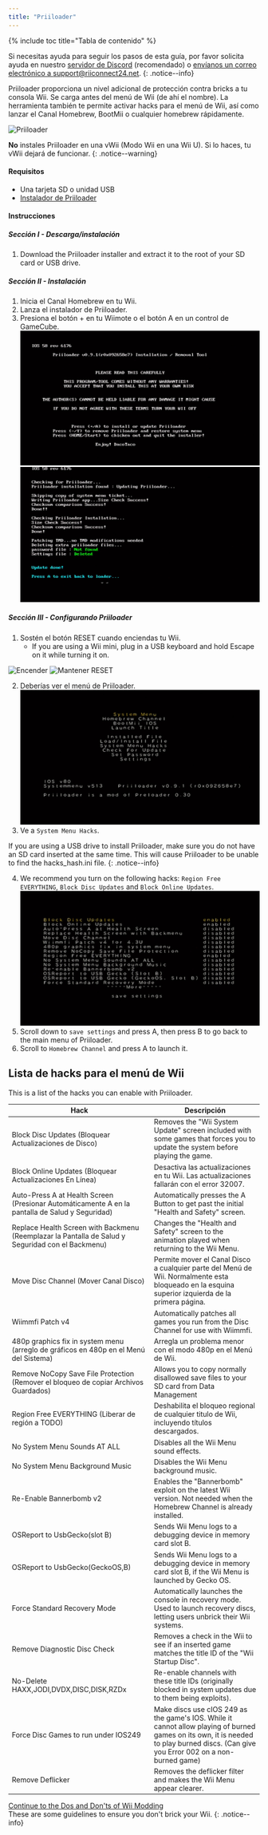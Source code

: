 ```yaml
---
title: "Priiloader"
---
```


{% include toc title="Tabla de contenido" %}

Si necesitas ayuda para seguir los pasos de esta guía, por favor solicita ayuda en nuestro [servidor de Discord](https://discord.gg/rc24) (recomendado) o [envíanos un correo electrónico a support@riiconnect24.net](mailto:support@riiconnect24.net).
{: .notice--info}

Priiloader proporciona un nivel adicional de protección contra bricks a tu consola Wii. Se carga antes del menú de Wii (de ahí el nombre). La herramienta también te permite activar hacks para el menú de Wii, así como lanzar el Canal Homebrew, BootMii o cualquier homebrew rápidamente.

![Priiloader](/images/Priiloader/priiloader.jpg)

**No** instales Priiloader en una vWii (Modo Wii en una Wii U). Si lo haces, tu vWii dejará de funcionar.
{: .notice--warning}

#### Requisitos

- Una tarjeta SD o unidad USB
- [Instalador de Priiloader](https://hbb1.oscwii.org/hbb/priiloader/priiloader.zip)

#### Instrucciones

##### Sección I - Descarga/instalación

1. Download the Priiloader installer and extract it to the root of your SD card or USB drive.

##### Sección II - Instalación

1. Inicia el Canal Homebrew en tu Wii.
2. Lanza el instalador de Priiloader.
3. Presiona el botón + en tu Wiimote o el botón A en un control de GameCube. ![Menú principal](/images/Priiloader/installer.jpg) ![Actualizando Priiloader](/images/Priiloader/installing.jpg)

##### Sección III - Configurando Priiloader

1. Sostén el botón RESET cuando enciendas tu Wii.
   - If you are using a Wii mini, plug in a USB keyboard and hold Escape on it while turning it on.

![Encender](/images/Priiloader/on.jpg) ![Mantener RESET](/images/Priiloader/reset.jpg)

2. Deberías ver el menú de Priiloader. ![Menú](/images/Priiloader/mainmenu.jpg)
3. Ve a `System Menu Hacks`.

If you are using a USB drive to install Priiloader, make sure you do not have an SD card inserted at the same time. This will cause Priiloader to be unable to find the hacks_hash.ini file.
{: .notice--info}

4. We recommend you turn on the following hacks: `Region Free EVERYTHING`, `Block Disc Updates` and `Block Online Updates`. ![System Menu Hacks](/images/Priiloader/hacks.jpg)
1. Scroll down to `save settings` and press A, then press B to go back to the main menu of Priiloader.
1. Scroll to `Homebrew Channel` and press A to launch it.

## Lista de hacks para el menú de Wii

This is a list of the hacks you can enable with Priiloader.

| Hack                                                                                              | Descripción                                                                                                                                                                           |
| ------------------------------------------------------------------------------------------------- | ------------------------------------------------------------------------------------------------------------------------------------------------------------------------------------- |
| Block Disc Updates (Bloquear Actualizaciones de Disco)                                            | Removes the "Wii System Update" screen included with some games that forces you to update the system before playing the game.                                                         |
| Block Online Updates (Bloquear Actualizaciones En Línea)                                          | Desactiva las actualizaciones en tu Wii. Las actualizaciones fallarán con el error 32007.                                                                                             |
| Auto-Press A at Health Screen (Presionar Automáticamente A en la pantalla de Salud y Seguridad)   | Automatically presses the A Button to get past the initial "Health and Safety" screen.                                                                                                |
| Replace Health Screen with Backmenu (Reemplazar la Pantalla de Salud y Seguridad con el Backmenu) | Changes the "Health and Safety" screen to the animation played when returning to the Wii Menu.                                                                                        |
| Move Disc Channel (Mover Canal Disco)                                                             | Permite mover el Canal Disco a cualquier parte del Menú de Wii. Normalmente esta bloqueado en la esquina superior izquierda de la primera página.                                     |
| Wiimmfi Patch v4                                                                                  | Automatically patches all games you run from the Disc Channel for use with Wiimmfi.                                                                                                   |
| 480p graphics fix in system menu (arreglo de gráficos en 480p en el Menú del Sistema)             | Arregla un problema menor con el modo 480p en el Menú de Wii.                                                                                                                         |
| Remove NoCopy Save File Protection (Remover el bloqueo de copiar Archivos Guardados)              | Allows you to copy normally disallowed save files to your SD card from Data Management                                                                                                |
| Region Free EVERYTHING (Liberar de región a TODO)                                                 | Deshabilita el bloqueo regional de cualquier titulo de Wii, incluyendo títulos descargados.                                                                                           |
| No System Menu Sounds AT ALL                                                                      | Disables all the Wii Menu sound effects.                                                                                                                                              |
| No System Menu Background Music                                                                   | Disables the Wii Menu background music.                                                                                                                                               |
| Re-Enable Bannerbomb v2                                                                           | Enables the "Bannerbomb" exploit on the latest Wii version. Not needed when the Homebrew Channel is already installed.                                                                |
| OSReport to UsbGecko(slot B)                                                                      | Sends Wii Menu logs to a debugging device in memory card slot B.                                                                                                                      |
| OSReport to UsbGecko(GeckoOS,B)                                                                   | Sends Wii Menu logs to a debugging device in memory card slot B, if the Wii Menu is launched by Gecko OS.                                                                             |
| Force Standard Recovery Mode                                                                      | Automatically launches the console in recovery mode. Used to launch recovery discs, letting users unbrick their Wii systems.                                                          |
| Remove Diagnostic Disc Check                                                                      | Removes a check in the Wii to see if an inserted game matches the title ID of the "Wii Startup Disc".                                                                                 |
| No-Delete HAXX,JODI,DVDX,DISC,DISK,RZDx                                                           | Re-enable channels with these title IDs (originally blocked in system updates due to them being exploits).                                                                            |
| Force Disc Games to run under IOS249                                                              | Make discs use cIOS 249 as the game's IOS. While it cannot allow playing of burned games on its own, it is needed to play burned discs. (Can give you Error 002 on a non-burned game) |
| Remove Deflicker                                                                                  | Removes the deflicker filter and makes the Wii Menu appear clearer.                                                                                                                   |

[Continue to the Dos and Don'ts of Wii Modding](dosanddonts)<br> These are some guidelines to ensure you don't brick your Wii.
{: .notice--info}
